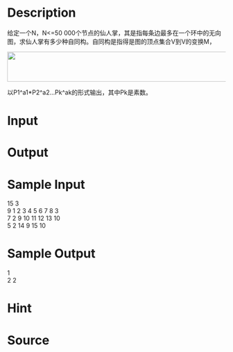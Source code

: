 
# Description

<div class="content"><p>给定一个N，N&lt;=50 000个节点的仙人掌，其是指每条边最多在一个环中的无向图，求仙人掌有多少种自同构。自同构是指得是图的顶点集合V到V的变换M，</p>
<p><img src="source/bzoj/3871/img/aHR0cHM6Ly9seWRzeS5jb20vSnVkZ2VPbmxpbmUvdXBsb2FkLzIwMTUwMS8xMS5qcGc=.jpg" width="659" height="69" alt=""/></p>
<p>以P1^a1*P2^a2...Pk^ak的形式输出，其中Pk是素数。</p>
<p></p></div>

# Input

<div class="content"></div>

# Output

<div class="content"></div>

# Sample Input

<div class="content"><span class="sampledata">15 3<br/>
9 1 2 3 4 5 6 7 8 3<br/>
7 2 9 10 11 12 13 10<br/>
5 2 14 9 15 10</span></div>

# Sample Output

<div class="content"><span class="sampledata">1<br/>
2 2</span></div>

# Hint

<div class="content"><p></p></div>

# Source

<div class="content"><p><a href="problemset.php?search="></a></p></div>

